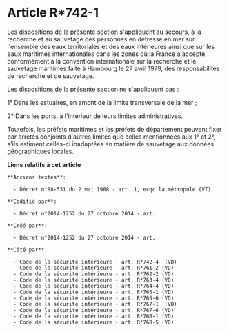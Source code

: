 # Article R*742-1

Les dispositions de la présente section s'appliquent au secours, à la recherche et au sauvetage des personnes en détresse en
mer sur l'ensemble des eaux territoriales et des eaux intérieures ainsi que sur les eaux maritimes internationales dans les
zones où la France a accepté, conformément à la convention internationale sur la recherche et le sauvetage maritimes faite à
Hambourg le 27 avril 1979, des responsabilités de recherche et de sauvetage.

Les dispositions de la présente section ne s'appliquent pas :

1° Dans les estuaires, en amont de la limite transversale de la mer ;

2° Dans les ports, à l'intérieur de leurs limites administratives.

Toutefois, les préfets maritimes et les préfets de département peuvent fixer par arrêtés conjoints d'autres limites que
celles mentionnées aux 1° et 2°, s'ils estiment celles-ci inadaptées en matière de sauvetage aux données géographiques
locales.

**Liens relatifs à cet article**

	**Anciens textes**:

	  - Décret n°88-531 du 2 mai 1988 - art. 1, ecqc la métropole (VT)

	**Codifié par**:

	  - Décret n°2014-1252 du 27 octobre 2014 - art.

	**Créé par**:

	  - Décret n°2014-1252 du 27 octobre 2014 - art.

	**Cité par**:

	  - Code de la sécurité intérieure - art. R*742-4  (VD)
	  - Code de la sécurité intérieure - art. R*761-2 (VD)
	  - Code de la sécurité intérieure - art. R*762-2 (VD)
	  - Code de la sécurité intérieure - art. R*763-4 (VD)
	  - Code de la sécurité intérieure - art. R*764-4 (VD)
	  - Code de la sécurité intérieure - art. R*765-1 (VD)
	  - Code de la sécurité intérieure - art. R*765-6 (VD)
	  - Code de la sécurité intérieure - art. R*767-1  (VD)
	  - Code de la sécurité intérieure - art. R*767-6 (VD)
	  - Code de la sécurité intérieure - art. R*768-1 (VD)
	  - Code de la sécurité intérieure - art. R*768-5 (VD)

